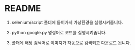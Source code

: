 # README	

1. selenium/script 폴더에 들어가서 가상환경을 실행시켜줍니다.

2. python google.py 명령어로 코드를 실행시켜줍니다.

3. 폴더에 해당 검색어로 이미지가 자동으로 검색되고 다운로드 됩니다.









